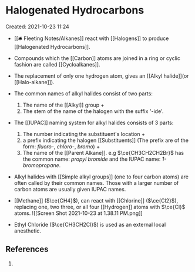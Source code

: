 # Halogenated Hydrocarbons
Created: 2021-10-23 11:24

* [[🛎 Fleeting Notes/Alkanes]] react with [[Halogens]] to produce [[Halogenated Hydrocarbons]].
* Compounds which the [[Carbon]] atoms are joined in a ring or cyclic fashion are called [[Cycloalkanes]].
* The replacement of only one hydrogen atom, gives an [[Alkyl halide]](or [[Halo-alkane]]).
* The common names of alkyl halides consist of two parts:
	1. The name of the [[Alkyl]] group +
	2. The stem of the name of the halogen with the suffix '-ide'. 
* The [[IUPAC]] naming system for alkyl halides consists of 3 parts:
	1. The number indicating the substituent's location + 
	2. a prefix indicating the halogen [[Substituents]] (The prefix are of the form: *fluoro-*, *chloro-*, *bromo*) +  
	3. The name of the [[Parent Alkane]].
	e.g $\ce{CH3CH2CH2Br}$ has the common name: *propyl bromide* and the IUPAC name: *1-bromopropane*.
* Alkyl halides with [[Simple alkyl groups]] (one to four carbon atoms) are often called by their common names. Those with a larger number of carbon atoms are usually given IUPAC names.
* [[Methane]] ($\ce{CH4}$), can react with [[Chlorine]] ($\ce{Cl2}$), replacing one, two three, or all four [[Hydrogen]] atoms with $\ce{Cl}$ atoms.
![[Screen Shot 2021-10-23 at 1.38.11 PM.png]]

* Ethyl Chloride ($\ce{CH3CH2Cl}$) is used as an external local anesthetic.

## References
1. 